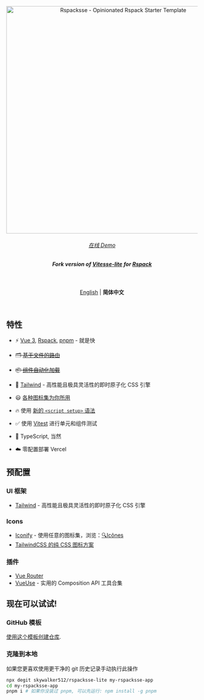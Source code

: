 <p align='center'>
  <img src='https://user-images.githubusercontent.com/12960906/223675223-c362fe6d-a987-48aa-b3c5-864391541f4d.png' alt='Rspacksse - Opinionated Rspack Starter Template' width='600'/>
</p>

<h6 align='center'>
<a href="https://rspacksse-lite.512.pub/">在线 Demo</a>
</h6>

<h5 align='center'>
<b>Fork version of <a href="https://github.com/antfu/vitesse-lite">Vitesse-lite</a> for <a href="https://rspack.dev">Rspack</a></b>
</h5>


<br>

<p align='center'>
<a href="https://github.com/skywalker512/rspacksse-lite/blob/main/README.md">English</a> | <b>简体中文</b>
</p>

<br>

## 特性

- ⚡️ [Vue 3](https://github.com/vuejs/core), [Rspack](https://rspack.dev), [pnpm](https://pnpm.io/) - 就是快

- ~~🗂 [基于文件的路由](./src/pages)~~

- ~~📦 [组件自动化加载](./src/components)~~

- 🎨 [Tailwind](https://tailwindcss.com) - 高性能且极具灵活性的即时原子化 CSS 引擎

- 😃 [各种图标集为你所用](https://github.com/egoist/tailwindcss-icons)

- 🔥 使用 [新的 `<script setup>` 语法](https://github.com/vuejs/rfcs/pull/227)

- ✅ 使用 [Vitest](http://vitest.dev/) 进行单元和组件测试

- 🦾 TypeScript, 当然

- ☁️ 零配置部署 Vercel

## 预配置

### UI 框架

- [Tailwind](https://tailwindcss.com) - 高性能且极具灵活性的即时原子化 CSS 引擎

### Icons

- [Iconify](https://iconify.design) - 使用任意的图标集，浏览：[🔍Icônes](https://icones.netlify.app/)
- [TailwindCSS 的纯 CSS 图标方案](https://github.com/egoist/tailwindcss-icons)

### 插件

- [Vue Router](https://github.com/vuejs/vue-router)
- [VueUse](https://github.com/antfu/vueuse) - 实用的 Composition API 工具合集

## 现在可以试试!

### GitHub 模板

[使用这个模板创建仓库](https://github.com/skywalker512/rspacksse-lite/generate).

### 克隆到本地

如果您更喜欢使用更干净的 git 历史记录手动执行此操作

```bash
npx degit skywalker512/rspacksse-lite my-rspacksse-app
cd my-rspacksse-app
pnpm i # 如果你没装过 pnpm, 可以先运行: npm install -g pnpm
```

